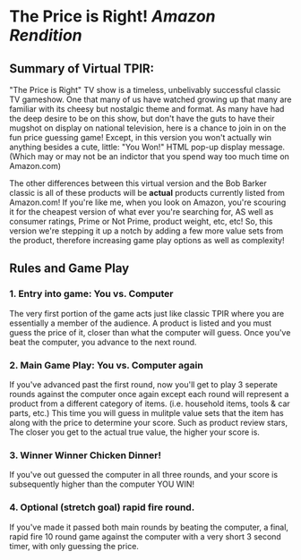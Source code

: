 # The Price is Right! *Amazon Rendition*


## Summary of Virtual TPIR:
"The Price is Right" TV show is a timeless, unbelivably successful classic TV gameshow.  One that many of us have watched growing up that many are familiar with its cheesy but nostalgic theme and format.  As many have had the deep desire to be on this show, but don't have the guts to have their mugshot on display on national television, here is a chance to join in on the fun price guessing game!  Except, in this version you won't actually win anything besides a cute, little: "You Won!" HTML pop-up display message. (Which may or may not be an indictor that you spend way too much time on Amazon.com)  

The other differences between this virtual version and the Bob Barker classic is all of these products will be **actual** products currently listed from Amazon.com!  If you're like me, when you look on Amazon, you're scouring it for the cheapest version of what ever you're searching for, AS well as consumer ratings, Prime or Not Prime, product weight, etc, etc!  So, this version we're stepping it up a notch by adding a few more value sets from the product, therefore increasing game play options as well as complexity!


## Rules and Game Play

### 1. Entry into game: You vs. Computer 
The very first portion of the game acts just like classic TPIR where you are essentially a member of the audience.  A product is listed and you must guess the price of it, closer than what the computer will guess.  Once you've beat the computer, you advance to the next round. 

### 2. Main Game Play: You vs. Computer again
If you've advanced past the first round, now you'll get to play 3 seperate rounds against the computer once again except each round will represent a product from a different category of items.  (i.e. household items, tools & car parts, etc.)  This time you will guess in mulitple value sets that the item has along with the price to determine your score.  Such as product review stars,  The closer you get to the actual true value, the higher your score is.  

### 3. Winner Winner Chicken Dinner!
If you've out guessed the computer in all three rounds, and your score is subsequently higher than the computer YOU WIN!  

### 4. Optional (stretch goal) rapid fire round.
If you've made it passed both main rounds by beating the computer, a final, rapid fire 10 round game against the computer with a very short 3 second timer, with only guessing the price.  
